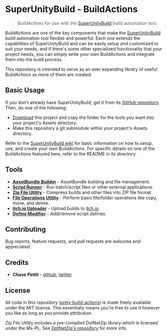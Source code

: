 # SuperUnityBuild - BuildActions
> BuildActions for use with the [SuperUnityBuild][buildtool] build automation tool.

BuildActions are one of the key components that make the [SuperUnityBuild][buildtool] build automation tool flexible and powerful. Each one extends the capabilities of SuperUnityBuild and can be easily setup and customized to suit your needs, and if there's some other specialized functionality that your project needs, you can simply write your own BuildActions and integrate them into the build process.

This repository is intended to serve as an ever expanding library of useful BuildActions as more of them are created.

## Basic Usage

If you don't already have SuperUnityBuild, get it from its [GitHub repository][buildtool]. Then, do one of the following:

* [Download][download] this project and copy the folder for the tools you want into your project's Assets directory.
* Make this repository a git submodule within your project's Assets directory.

Refer to the [SuperUnityBuild wiki][unitybuild-wiki] for basic information on how to setup, use, and create your own BuildActions. For specific details on one of the BuildActions featured here, refer to the README in its directory.

## Tools

* [**AssetBundle Builder**][assetbundle] - AssetBundle building and file management.
* [**Script Runner**][scriptrunner] - Run batch/script files or other external applications.
* [**Zip File Utility**][zipfile] - Compress builds and other files into ZIP file format.
* [**File Operations Utility**][fileutil] - Perform basic file/folder operations like copy, move, and delete.
* [**itch.io Uploader**][itchuploader] - Upload builds to [itch.io](https://itch.io/).
* [**Define Modifier**][overridedefines] - Add/remove script defines.

## Contributing
Bug reports, feature requests, and pull requests are welcome and appreciated.

## Credits
* **Chase Pettit** - [github](https://github.com/Chaser324), [twitter](http://twitter.com/chasepettit)

## License
All code in this repository ([unity-build-actions](https://github.com/superunitybuild/buildactions)) is made freely available under the MIT license. This essentially means you're free to use it however you like as long as you provide attribution.

Zip File Utility includes a pre-compiled DotNetZip library which is licensed under the Ms-PL. See [DotNetZip's repository](https://dotnetzip.codeplex.com/) for more info.





[download]: https://github.com/superunitybuild/buildactions/archive/master.zip
[buildtool]: https://github.com/Chaser324/unity-build
[unitybuild-wiki]: https://github.com/Chaser324/unity-build/wiki/Build-Actions

[assetbundle]: https://github.com/superunitybuild/buildactions/tree/master/UnityBuild-AssetBundle
[fileutil]: https://github.com/superunitybuild/buildactions/tree/master/UnityBuild-FileUtility
[scriptrunner]: https://github.com/superunitybuild/buildactions/tree/master/UnityBuild-ScriptRunner
[zipfile]: https://github.com/superunitybuild/buildactions/tree/master/UnityBuild-ZipFile
[itchuploader]: https://github.com/superunitybuild/buildactions/tree/master/UnityBuild-ItchUploader
[overridedefines]: https://github.com/superunitybuild/buildactions/tree/master/UnityBuild-OverrideDefines
